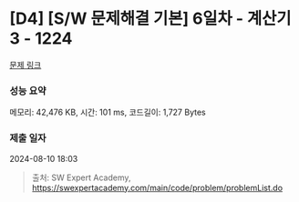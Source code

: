 # [D4] [S/W 문제해결 기본] 6일차 - 계산기3 - 1224 

[문제 링크](https://swexpertacademy.com/main/code/problem/problemDetail.do?contestProbId=AV14tDX6AFgCFAYD) 

### 성능 요약

메모리: 42,476 KB, 시간: 101 ms, 코드길이: 1,727 Bytes

### 제출 일자

2024-08-10 18:03



> 출처: SW Expert Academy, https://swexpertacademy.com/main/code/problem/problemList.do